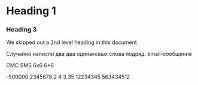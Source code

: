 
# Heading 1

### Heading 3

We skipped out a 2nd level heading in this document

Случайно написли два два одинаковых слова подряд. 
email-сообщение

СМС
SMS
6x6
6*6

-500000
2345678
2
4
3
35
12234345
563434512